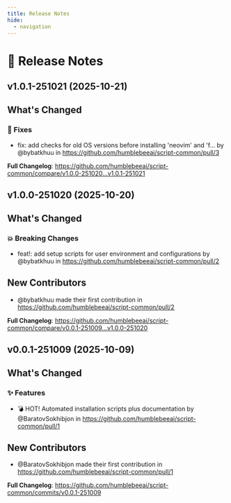 ```yaml
---
title: Release Notes
hide:
  - navigation
---
```


# 📌 Release Notes

## v1.0.1-251021 (2025-10-21)

<!-- Release notes generated using configuration in .github/release.yml at main -->

## What's Changed
### 🐛 Fixes
* fix: add checks for old OS versions before installing 'neovim' and 'f… by @bybatkhuu in https://github.com/humblebeeai/script-common/pull/3


**Full Changelog**: https://github.com/humblebeeai/script-common/compare/v1.0.0-251020...v1.0.1-251021

## v1.0.0-251020 (2025-10-20)

<!-- Release notes generated using configuration in .github/release.yml at main -->

## What's Changed
### 💥 Breaking Changes
* feat!: add setup scripts for user environment and configurations by @bybatkhuu in https://github.com/humblebeeai/script-common/pull/2

## New Contributors
* @bybatkhuu made their first contribution in https://github.com/humblebeeai/script-common/pull/2

**Full Changelog**: https://github.com/humblebeeai/script-common/compare/v0.0.1-251009...v1.0.0-251020

## v0.0.1-251009 (2025-10-09)

<!-- Release notes generated using configuration in .github/release.yml at main -->

## What's Changed
### ✨ Features
* 💣 HOT! Automated installation scripts plus documentation by @BaratovSokhibjon in https://github.com/humblebeeai/script-common/pull/1

## New Contributors
* @BaratovSokhibjon made their first contribution in https://github.com/humblebeeai/script-common/pull/1

**Full Changelog**: https://github.com/humblebeeai/script-common/commits/v0.0.1-251009
